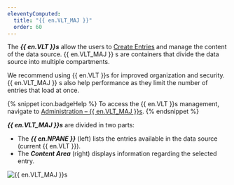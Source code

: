 ```yaml
---
eleventyComputed:
  title: "{{ en.VLT_MAJ }}"
  order: 60
---
```

The ***{{ en.VLT }}s*** allow the users to [Create Entries](/server/web-interface/vault/entries/create-entries-manually/) and manage the content of the data source. {{ en.VLT_MAJ }} s are containers that divide the data source into multiple compartments.

We recommend using {{ en.VLT }}s for improved organization and security. {{ en.VLT_MAJ }} s also help performance as they limit the number of entries that load at once.

{% snippet icon.badgeHelp %}
To access the {{ en.VLT }}s management, navigate to [Administration – {{ en.VLT_MAJ }}s](/server/web-interface/administration/security-management/vaults/).
{% endsnippet %}

***{{ en.VLT_MAJ }}s*** are divided in two parts:

* The ***{{ en.NPANE }}*** (left) lists the entries available in the data source (current {{ en.VLT }}).
* The ***Content Area*** (right) displays information regarding the selected entry.

![{{ en.VLT_MAJ }}s](https://cdnweb.devolutions.net/docs/en/server/ServerOp8023.png)
